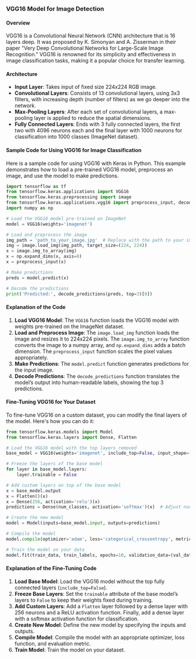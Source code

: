 ### VGG16 Model for Image Detection

#### Overview
VGG16 is a Convolutional Neural Network (CNN) architecture that is 16 layers deep. It was proposed by K. Simonyan and A. Zisserman in their paper "Very Deep Convolutional Networks for Large-Scale Image Recognition." VGG16 is renowned for its simplicity and effectiveness in image classification tasks, making it a popular choice for transfer learning.

#### Architecture
- **Input Layer**: Takes input of fixed size 224x224 RGB image.
- **Convolutional Layers**: Consists of 13 convolutional layers, using 3x3 filters, with increasing depth (number of filters) as we go deeper into the network.
- **Max-Pooling Layers**: After each set of convolutional layers, a max-pooling layer is applied to reduce the spatial dimensions.
- **Fully Connected Layers**: Ends with 3 fully connected layers, the first two with 4096 neurons each and the final layer with 1000 neurons for classification into 1000 classes (ImageNet dataset).

#### Sample Code for Using VGG16 for Image Classification
Here is a sample code for using VGG16 with Keras in Python. This example demonstrates how to load a pre-trained VGG16 model, preprocess an image, and use the model to make predictions.

```python
import tensorflow as tf
from tensorflow.keras.applications import VGG16
from tensorflow.keras.preprocessing import image
from tensorflow.keras.applications.vgg16 import preprocess_input, decode_predictions
import numpy as np

# Load the VGG16 model pre-trained on ImageNet
model = VGG16(weights='imagenet')

# Load and preprocess the image
img_path = 'path_to_your_image.jpg'  # Replace with the path to your image
img = image.load_img(img_path, target_size=(224, 224))
x = image.img_to_array(img)
x = np.expand_dims(x, axis=0)
x = preprocess_input(x)

# Make predictions
preds = model.predict(x)

# Decode the predictions
print('Predicted:', decode_predictions(preds, top=3)[0])

```

#### Explanation of the Code
1. **Load VGG16 Model**: The `VGG16` function loads the VGG16 model with weights pre-trained on the ImageNet dataset.
2. **Load and Preprocess Image**: The `image.load_img` function loads the image and resizes it to 224x224 pixels. The `image.img_to_array` function converts the image to a numpy array, and `np.expand_dims` adds a batch dimension. The `preprocess_input` function scales the pixel values appropriately.
3. **Make Predictions**: The `model.predict` function generates predictions for the input image.
4. **Decode Predictions**: The `decode_predictions` function translates the model’s output into human-readable labels, showing the top 3 predictions.

#### Fine-Tuning VGG16 for Your Dataset
To fine-tune VGG16 on a custom dataset, you can modify the final layers of the model. Here's how you can do it:

```python
from tensorflow.keras.models import Model
from tensorflow.keras.layers import Dense, Flatten

# Load the VGG16 model with the top layers removed
base_model = VGG16(weights='imagenet', include_top=False, input_shape=(224, 224, 3))

# Freeze the layers of the base model
for layer in base_model.layers:
    layer.trainable = False

# Add custom layers on top of the base model
x = base_model.output
x = Flatten()(x)
x = Dense(256, activation='relu')(x)
predictions = Dense(num_classes, activation='softmax')(x)  # Adjust num_classes to match your dataset

# Create the new model
model = Model(inputs=base_model.input, outputs=predictions)

# Compile the model
model.compile(optimizer='adam', loss='categorical_crossentropy', metrics=['accuracy'])

# Train the model on your data
model.fit(train_data, train_labels, epochs=10, validation_data=(val_data, val_labels))

```

#### Explanation of the Fine-Tuning Code
1. **Load Base Model**: Load the VGG16 model without the top fully connected layers (`include_top=False`).
2. **Freeze Base Layers**: Set the `trainable` attribute of the base model’s layers to `False` to keep their weights fixed during training.
3. **Add Custom Layers**: Add a `Flatten` layer followed by a dense layer with 256 neurons and a ReLU activation function. Finally, add a dense layer with a softmax activation function for classification.
4. **Create New Model**: Define the new model by specifying the inputs and outputs.
5. **Compile Model**: Compile the model with an appropriate optimizer, loss function, and evaluation metric.
6. **Train Model**: Train the model on your dataset.
